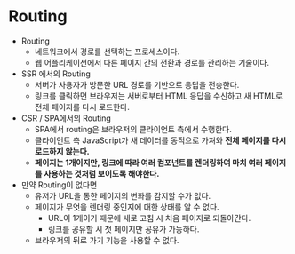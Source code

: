# Routing

- Routing
    - 네트워크에서 경로를 선택하는 프로세스이다.
    - 웹 어플리케이션에서 다른 페이지 간의 전환과 경로를 관리하는 기술이다.
- SSR 에서의 Routing
    - 서버가 사용자가 방문한 URL 경로를 기반으로 응답을 전송한다.
    - 링크를 클릭하면 브라우저는 서버로부터 HTML 응답을 수신하고 새 HTML로 전체 페이지를 다시 로드한다.
- CSR / SPA에서의 Routing
    - SPA에서 routing은 브라우저의 클라이언트 측에서 수행한다.
    - 클라이언트 측 JavaScript가 새 데이터를 동적으로 가져와 **전체 페이지를 다시 로드하지 않는다.**
    - **페이지는 1개이지만, 링크에 따라 여러 컴포넌트를 렌더링하여 마치 여러 페이지를 사용하는 것처럼 보이도록 해야한다.**
- 만약 Routing이 없다면
    - 유저가 URL을 통한 페이지의 변화를 감지할 수가 없다.
    - 페이지가 무엇을 렌더링 중인지에 대한 상태를 알 수 없다.
        - URL이 1개이기 때문에 새로 고침 시 처음 페이지로 되돌아간다.
        - 링크를 공유할 시 첫 페이지만 공유가 가능하다.
    - 브라우저의 뒤로 가기 기능을 사용할 수 없다.